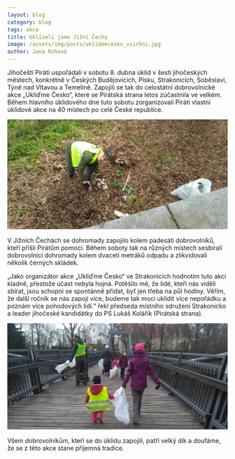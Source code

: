 ```yaml
---
layout: blog
category: blog
tags: akce
title: Uklízeli jsme Jižní Čechy
image: /assets/img/posts/uklidmecesko_vsichni.jpg
author: Jana Rohová
---
```


Jihočeští Piráti uspořádali v sobotu 8. dubna úklid v šesti jihočeských městech, konkrétně v Českých Budějovicích, Písku, Strakonicích, Soběslavi, Týně nad Vltavou a Temelíně.
Zapojili se tak do celostátní dobrovolnické akce „Ukliďme Česko“, které se Pirátská strana letos zúčastnila ve velkém.
Během hlavního úklidového dne tuto sobotu zorganizovali Piráti vlastní úklidové akce na 40 místech po celé České republice.

![uklidme cesko foto](/assets/img/posts/uklidmecesko_kolis.jpg)

V Jižních Čechách se dohromady zapojilo kolem padesáti dobrovolníků, kteří přišli Pirátům pomoci.
Během soboty tak na různých místech sesbírali dobrovolníci dohromady kolem dvaceti metráků odpadu a zlikvidovali několik černých skládek.

„Jako organizátor akce „Ukliďme Česko“ ve Strakonicích hodnotím tuto akci kladně, přestože účast nebyla hojná.
Potěšilo mě, že lidé, kteří nás viděli sbírat, jsou schopni se spontánně přidat, byť jen třeba na půl hodiny.
Věřím, že další ročník se nás zapojí více, budeme tak moci uklidit více nepořádku a poznám více pohodových lidí.“ řekl předseda místního sdružení Strakonicko a leader jihočeské kandidátky do PS Lukáš Kolářík (Pirátská strana).

![uklidme cesko foto](/assets/img/posts/uklidmecesko_most.jpg)

Všem dobrovolníkům, kteří se do úklidu zapojili, patří velký dík a doufáme, že se z této akce stane příjemná tradice.
